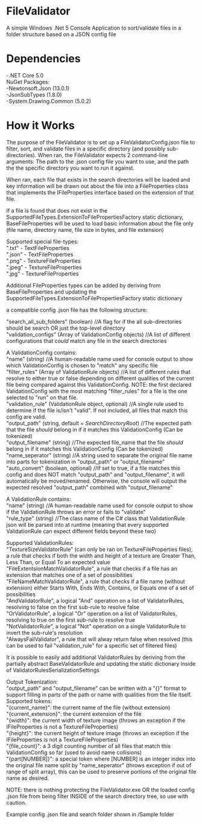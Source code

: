 # FileValidator<br/>
A simple Windows .Net 5 Console Application to sort/validate files in a folder structure based on a JSON config file<br/>

# Dependencies<br/>
  -.NET Core 5.0<br/>
NuGet Packages:<br/>
  -Newtonsoft.Json (13.0.1)<br/>
  -JsonSubTypes (1.8.0)<br/>
  -System.Drawing.Common (5.0.2)<br/>
 
# How it Works
The purpose of the FileValidator is to set up a FileValidatorConfig.json file to filter, sort, and validate files in a specific directory (and possibly sub-directories).
When ran, the FileValidator expects 2 command-line arguments: The path to the .json config file you want to use, and the path the the specific directory you want to run it against.<br/>

When ran, each file that exists in the search directories will be loaded and key information will be drawn out about the file into a FileProperties class that implements the IFileProperties interface based on the extension of that file.<br/>

If a file is found that does not exist in the SupportedFileTypes.ExtensionToFilePropertiesFactory static dictionary, BaseFileProperties will be used to load basic information about the file only (file name, directory name, file size in bytes, and file extension)<br/>

Supported special file-types:<br/>
".txt" - TextFileProperties<br/>
".json" - TextFileProperties<br/>
".png" - TextureFileProperties<br/>
".jpeg" - TextureFileProperties<br/>
".jpg" - TextureFileProperties<br/>

Additional FileProperties types can be added by deriving from BaseFileProperties and updating the SupportedFileTypes.ExtensionToFilePropertiesFactory static dictionary<br/>

a compatible config .json file has the following structure:<br/>

"search_all_sub_folders" (boolean) //A flag for if the all sub-directories should be search OR just the top-level directory<br/>
"validation_configs" (Array of ValidationConfig objects) //A list of different configurations that *could* match any file in the search directories<br/>

A ValidationConfig contains:<br/>
"name" (string) //A human-readable name used for console output to show which ValidationConfig is chosen to "match" any specific file<br/>
"filter_rules" (Array of ValidationRule objects) //A list of different rules that resolve to either true or false depending on different qualities of the current file being compared against this ValidationConfig. NOTE: the first declared ValidationConfig with the most matching "filter_rules" for a file is the one selected to "run" on that file.<br/>
"validation_rule" (ValidationRule object, optional) //A single rule used to determine if the file is/isn't "valid". If not included, all files that match this config are valid.<br/>
"output_path" (string, default = *SearchDirectoryRoot*) //The expected path that the file *should* belong in if it matches this ValidationConfig (Can be tokenized)<br/>
"output_filename" (string) //The expected file_name that the file *should* belong in if it matches this ValidationConfig (Can be tokenized)<br/>
"name_seperator" (string) //A string used to separate the original file name into parts for tokenization in "output_path" or "output_filename"<br/>
"auto_convert" (boolean, optional) //If set to true, if a file matches this config and does NOT match "output_path" and "output_filename", it will automatically be moved/renamed. Otherwise, the console will output the expected resolved "output_path" combined with "output_filename"<br/>

A ValidationRule contains:<br/>
"name" (string) //A human-readable name used for console output to show if the ValidationRule throws an error or fails to "validate"<br/>
"rule_type" (string) //The class name of the C# class that ValidationRule json will be parsed into at runtime (meaning that every supported ValidationRule can expect different fields beyond these two)<br/>

Supported ValidationRules:<br/>
"TextureSizeValidatorRule" (can only be ran on TextureFileProperties files), a rule that checks if both the width and height of a texture are Greater Than, Less Than, or Equal To an expected value<br/>
"FileExtentsionMatchValidatorRule", a rule that checks if a file has an extension that matches one of a set of possibilities<br/>
"FileNameMatchValidatorRule", a rule that checks if a file name (without extension) either Starts With, Ends With, Contains, or Equals one of a set of possibilities<br/>
"AndValidatorRule", a logical "And" operation on a list of ValidatorRules, resolving to false on the first sub-rule to resolve false<br/>
"OrValidatorRule", a logical "Or" operation on a list of ValidatorRules, resolving to true on the first sub-rule to resolve true<br/>
"NotValidatorRule", a logical "Not" operation on a single ValidatorRule to invert the sub-rule's resolution<br/>
"AlwaysFailValidator", a rule that will alway return false when resolved (this can be used to fail "validation_rule" for a specific set of filtered files)<br/>

It is possible to easily add additional ValidatorRules by deriving from the partially abstract BaseValidatorRule and updating the static dictionary inside of ValidatorRulesSerializationSettings<br/>

Output Tokenization:<br/>
"output_path" and "output_filename" can be written with a "{}" format to support filling in parts of the path or name with qualities from the file itself.<br/>
Supported tokens:<br/>
"{current_name}": the current name of the file (without extension)<br/>
"{current_extension}": the current extension of the file<br/>
"{width}": the current width of texture image (throws an exception if the IFileProperties is not a TextureFileProperties)<br/>
"{height}": the current height of texture image (throws an exception if the IFileProperties is not a TextureFileProperties)<br/>
"{file_count}": a 3 digit counting number of all files that match this ValidationConfig so far (used to avoid name collisions)<br/>
"{part[NUMBER]}": a special token where [NUMBER] is an integer index into the original file name split by "name_seperator" (throws exception if out of range of split array), this can be used to preserve portions of the original file name as desired.<br/>

NOTE: there is nothing protecting the FileValidator.exe OR the loaded config .json file from being filter INSIDE of the search directory tree, so use with caution.<br/>

Example config .json file and search folder shown in /Sample folder<br/>

